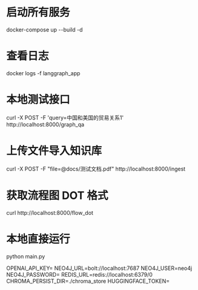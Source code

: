 # 启动所有服务
docker-compose up --build -d

# 查看日志
docker logs -f langgraph_app

# 本地测试接口
curl -X POST -F 'query=中国和美国的贸易关系1' http://localhost:8000/graph_qa

# 上传文件导入知识库
curl -X POST -F "file=@docs/测试文档.pdf" http://localhost:8000/ingest

# 获取流程图 DOT 格式
curl http://localhost:8000/flow_dot

# 本地直接运行
python main.py

OPENAI_API_KEY=
NEO4J_URL=bolt://localhost:7687
NEO4J_USER=neo4j
NEO4J_PASSWORD=
REDIS_URL=redis://localhost:6379/0
CHROMA_PERSIST_DIR=./chroma_store
HUGGINGFACE_TOKEN=